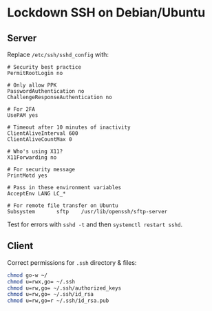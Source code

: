 # Lockdown SSH on Debian/Ubuntu

## Server

Replace `/etc/ssh/sshd_config` with:

```ssh
# Security best practice
PermitRootLogin no

# Only allow PPK
PasswordAuthentication no
ChallengeResponseAuthentication no

# For 2FA
UsePAM yes

# Timeout after 10 minutes of inactivity
ClientAliveInterval 600
ClientAliveCountMax 0

# Who's using X11?
X11Forwarding no

# For security message
PrintMotd yes

# Pass in these environment variables
AcceptEnv LANG LC_*

# For remote file transfer on Ubuntu
Subsystem       sftp    /usr/lib/openssh/sftp-server
```

Test for errors with `sshd -t` and then `systemctl restart sshd`.

## Client

Correct permissions for `.ssh` directory & files:

```sh
chmod go-w ~/
chmod u=rwx,go= ~/.ssh
chmod u=rw,go= ~/.ssh/authorized_keys
chmod u=rw,go= ~/.ssh/id_rsa
chmod u=rw,go=r ~/.ssh/id_rsa.pub
```
